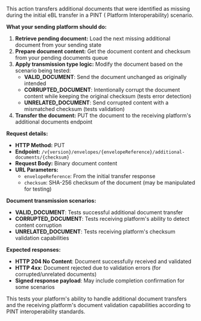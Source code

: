 This action transfers additional documents that were identified as missing during the initial eBL transfer in a PINT (
Platform Interoperability) scenario.

**What your sending platform should do:**

1. **Retrieve pending document:** Load the next missing additional document from your sending state
2. **Prepare document content:** Get the document content and checksum from your pending documents queue
3. **Apply transmission type logic:** Modify the document based on the scenario being tested:
    - **VALID_DOCUMENT**: Send the document unchanged as originally intended
    - **CORRUPTED_DOCUMENT**: Intentionally corrupt the document content while keeping the original checksum (tests
      error detection)
    - **UNRELATED_DOCUMENT**: Send corrupted content with a mismatched checksum (tests validation)
4. **Transfer the document:** PUT the document to the receiving platform's additional documents endpoint

**Request details:**

- **HTTP Method:** PUT
- **Endpoint:** `/v{version}/envelopes/{envelopeReference}/additional-documents/{checksum}`
- **Request Body:** Binary document content
- **URL Parameters:**
    - `envelopeReference`: From the initial transfer response
    - `checksum`: SHA-256 checksum of the document (may be manipulated for testing)

**Document transmission scenarios:**

- **VALID_DOCUMENT**: Tests successful additional document transfer
- **CORRUPTED_DOCUMENT**: Tests receiving platform's ability to detect content corruption
- **UNRELATED_DOCUMENT**: Tests receiving platform's checksum validation capabilities

**Expected responses:**

- **HTTP 204 No Content**: Document successfully received and validated
- **HTTP 4xx**: Document rejected due to validation errors (for corrupted/unrelated documents)
- **Signed response payload**: May include completion confirmation for some scenarios

This tests your platform's ability to handle additional document transfers and the receiving platform's document
validation capabilities according to PINT interoperability standards.
